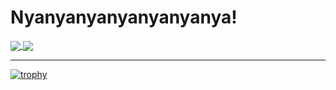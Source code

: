 # Nyanyanyanyanyanyanya!

<a href="https://github.com/anuraghazra/github-readme-stats">
  <img align="center" src="https://github-readme-stats.vercel.app/api?username=yuto51942&show_icons=true&count_private=true&theme=nord&line_height=20" />
</a>
<a href="https://github.com/anuraghazra/convoychat">
  <img align="center" src="https://github-readme-stats.vercel.app/api/top-langs/?username=yuto51942&layout=compact&theme=nord" />
</a>

---

[![trophy](https://github-profile-trophy.vercel.app/?username=yuto51942&theme=dracula)](https://github.com/ryo-ma/github-profile-trophy)
